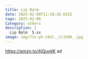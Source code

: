 ```yaml
---
title: Lip Balm
date: 2025-02-08T11:18:16.015Z
tags: 2025-02-08
Category: others
description: |
  Lip Balm  5.xx 
image: img/71v-p5-z9ol._sl1500_.jpg
---
```

https://amzn.to/4jQuykK  ad